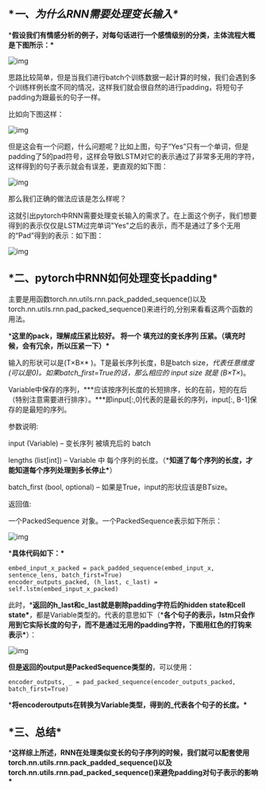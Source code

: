 ## **一、为什么RNN需要处理变长输入\**

***假设我们有情感分析的例子，对每句话进行一个感情级别的分类，主体流程大概是下图所示：\***

![img](https://pic1.zhimg.com/80/v2-aecf396d7c65414d0bd6cc966d6c7534_1440w.jpg)

思路比较简单，但是当我们进行batch个训练数据一起计算的时候，我们会遇到多个训练样例长度不同的情况，这样我们就会很自然的进行padding，将短句子padding为跟最长的句子一样。

比如向下图这样：

![img](https://pic2.zhimg.com/80/v2-c22479ab6187df7830e92abbb05d4df5_1440w.jpg)

但是这会有一个问题，什么问题呢？比如上图，句子“Yes”只有一个单词，但是padding了5的pad符号，这样会导致LSTM对它的表示通过了非常多无用的字符，这样得到的句子表示就会有误差，更直观的如下图：

![img](https://pic3.zhimg.com/80/v2-b0aab81f3e671fad36761203c4b5df2a_1440w.jpg)

那么我们正确的做法应该是怎么样呢？

这就引出pytorch中RNN需要处理变长输入的需求了。在上面这个例子，我们想要得到的表示仅仅是LSTM过完单词"Yes"之后的表示，而不是通过了多个无用的“Pad”得到的表示：如下图：

![img](https://pic3.zhimg.com/80/v2-9ad14e7358d9867ee9ca0912c52cee6a_1440w.jpg)

## ***二、pytorch中RNN如何处理变长padding\***

主要是用函数torch.nn.utils.rnn.pack_padded_sequence()以及torch.nn.utils.rnn.pad_packed_sequence()来进行的,分别来看看这两个函数的用法。

***这里的pack，理解成压紧比较好。 将一个 填充过的变长序列 压紧。（填充时候，会有冗余，所以压紧一下）\***

输入的形状可以是(T×B×* )。T是最长序列长度，B是batch size，*代表任意维度(可以是0)。如果batch_first=True的话，那么相应的 input size 就是 (B×T×*)。

Variable中保存的序列，***应该按序列长度的长短排序，长的在前，短的在后（特别注意需要进行排序）。\***即input[:,0]代表的是最长的序列，input[:, B-1]保存的是最短的序列。

参数说明:

input (Variable) – 变长序列 被填充后的 batch

lengths (list[int]) – Variable 中 每个序列的长度。（***知道了每个序列的长度，才能知道每个序列处理到多长停止\***）

batch_first (bool, optional) – 如果是True，input的形状应该是B*T*size。

返回值:

一个PackedSequence 对象。一个PackedSequence表示如下所示：

![img](https://pic4.zhimg.com/80/v2-4b50b27781e3c549e18117e36d3a18df_1440w.jpg)

***具体代码如下：\***

```python3
embed_input_x_packed = pack_padded_sequence(embed_input_x, sentence_lens, batch_first=True)
encoder_outputs_packed, (h_last, c_last) = self.lstm(embed_input_x_packed)
```

此时，***返回的h_last和c_last就是剔除padding字符后的hidden state和cell state\***，都是Variable类型的。代表的意思如下（***各个句子的表示，lstm只会作用到它实际长度的句子，而不是通过无用的padding字符，下图用红色的打钩来表示\***）：

![img](https://pic3.zhimg.com/80/v2-4d3a0ba85399e3cc3632b4d271b383c2_1440w.jpg)

**但是返回的output是PackedSequence类型的**，可以使用：

```text
encoder_outputs, _ = pad_packed_sequence(encoder_outputs_packed, batch_first=True)
```

***将encoderoutputs在转换为Variable类型，得到的_代表各个句子的长度。\***

## ***三、总结\***

***这样综上所述，RNN在处理类似变长的句子序列的时候，我们就可以配套使用torch.nn.utils.rnn.pack_padded_sequence()以及torch.nn.utils.rnn.pad_packed_sequence()来避免padding对句子表示的影响\***

